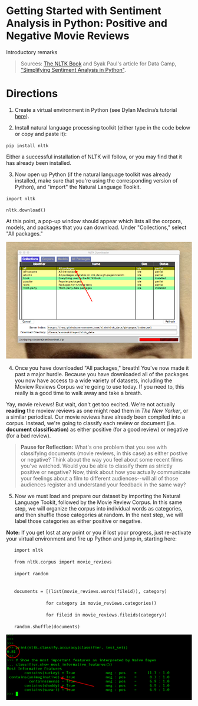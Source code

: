 # Getting Started with Sentiment Analysis in Python: Positive and Negative Movie Reviews

Introductory remarks

> Sources: [The NLTK Book](http://www.nltk.org/book/ch06.html) and Syak Paul's article for Data Camp, ["Simplifying Sentiment Analysis in Python"](https://www.datacamp.com/community/tutorials/simplifying-sentiment-analysis-python).

# Directions 	

1. Create a virtual environment in Python (see Dylan Medina’s tutorial [here](https://youtu.be/_fCazmtnUzY)). 

2.	Install natural language processing toolkit (either type in the code below or copy and paste it): 

`pip install nltk`

Either a successful installation of NLTK will follow, or you may find that it has already been installed. 

3. Now open up Python (if the natural language toolkit was already installed, make sure that you're using the corresponding version of Python), and "import" the Natural Language Toolkit. 

`import nltk`


`nltk.download()`

At this point, a pop-up window should appear which lists all the corpora, models, and packages that you can download. Under "Collections," select "All packages."

![an image of the NLTK downloader and its contents](nltk_downloader.png)


4. Once you have downloaded "All packages," breath! You've now made it past a major hurdle. Because you have downloaded all of the packages you now have access to a wide variety of datasets, including the Moview Reviews Corpus we're going to use today. If you need to, this really is a good time to walk away and take a breath. 

Yay, movie reivews! But wait, don't get too excited. We're not actually **reading** the moview reviews as one might read them in *The New Yorker*, or a similar periodical. Our movie reviews have already been compiled into a corpus. Instead, we're going to classify each review or document (i.e. **document classification**) as either positive (for a good review) or negative (for a bad review).

> **Pause for Reflection:** What's one problem that you see with classifying documents (movie reviews, in this case) as either postive or negative? Think about the way you feel about some recent films you've watched. Would you be able to classify them as strictly positive or negative? Now, think about how you actually communicate your feelings about a film to different audiences--will all of those audiences register and understand your feedback in the same way? 

5. Now we must load and prepare our dataset by importing the Natural Language Tookit, followed by the Movie Review Corpus. In this same step, we will organize the corpus into individual words as categories, and then shuffle those categories at random. In the next step, we will label those categories as either positive or negative. 

**Note:** If you get lost at any point or you if lost your progress, just re-activate your virtual environment and fire up Python and jump in, starting here:

       import nltk

       from nltk.corpus import movie_reviews

       import random


       documents = [(list(movie_reviews.words(fileid)), category)

                   for category in movie_reviews.categories()
              
                   for fileid in movie_reviews.fileids(category)]

       random.shuffle(documents)
       
       
 




![an image of the NLTK downloader and its contents](most_important_features.png)

